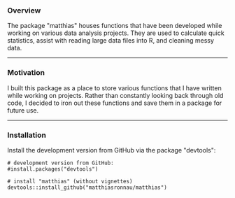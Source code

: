 ### Overview
The package "matthias" houses functions that have been developed while working on various data analysis projects. They are used to calculate quick statistics, assist with reading large data files into R, and cleaning messy data.
___
### Motivation
I built this package as a place to store various functions that I have written while working on projects. Rather than constantly looking back through old code, I decided to iron out these functions and save them in a package for future use.
___
### Installation
Install the development version from GitHub via the package "devtools":
    
    # development version from GitHub:
    #install.packages("devtools") 

    # install "matthias" (without vignettes)
    devtools::install_github("matthiasronnau/matthias")
